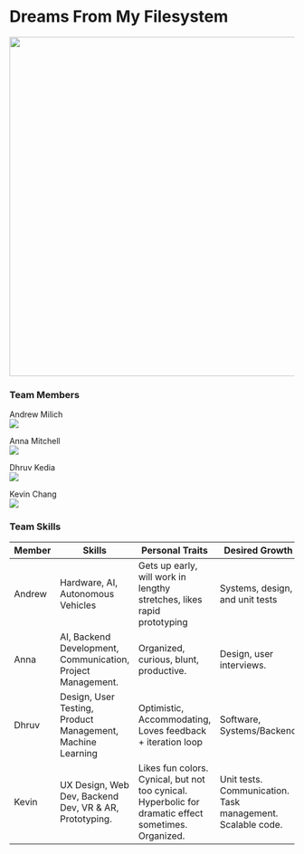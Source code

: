 # Dreams From My Filesystem
<img src="https://github.com/StanfordCS194/Team-7/blob/master/team_photos/dfmfs.jpeg" width="600"/>

### Team Members

Andrew Milich <br/>
<img src="https://github.com/StanfordCS194/Team-7/blob/master/team_photos/Andrew_Photo.png"/>

Anna Mitchell <br/>
<img src="https://github.com/StanfordCS194/Team-7/blob/master/team_photos/Anna_Photo.jpg"/>

Dhruv Kedia <br/>
<img src="https://github.com/StanfordCS194/Team-7/blob/master/team_photos/Dhruv_Photo.jpg"/>

Kevin Chang <br/>
<img src="https://github.com/StanfordCS194/Team-7/blob/master/team_photos/Kevin_Photo.jpeg"/>


### Team Skills

Member | Skills | Personal Traits | Desired Growth | Weaknesses
--- | --- | --- | --- | ---
Andrew | Hardware, AI, Autonomous Vehicles | Gets up early, will work in lengthy stretches, likes rapid prototyping | Systems, design, and unit tests | User interfaces, databases, web programming
Anna | AI, Backend Development, Communication, Project Management. | Organized, curious, blunt, productive.  | Design, user interviews. | Design, user interviews, hardware.
Dhruv | Design, User Testing, Product Management, Machine Learning | Optimistic, Accommodating, Loves feedback + iteration loop | Software, Systems/Backend | Software - Languages besides python
Kevin | UX Design, Web Dev, Backend Dev, VR & AR, Prototyping. | Likes fun colors. Cynical, but not too cynical. Hyperbolic for dramatic effect sometimes. Organized. | Unit tests. Communication. Task management. Scalable code. | Weak knees. 

